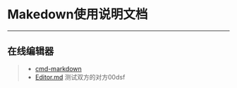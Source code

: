 # Makedown使用说明文档

----

## 在线编辑器

> * [cmd-markdown](https://www.zybuluo.com/mdeditor)
> * [Editor.md](http://editor.md.ipandao.com/)
测试双方的对方00dsf 